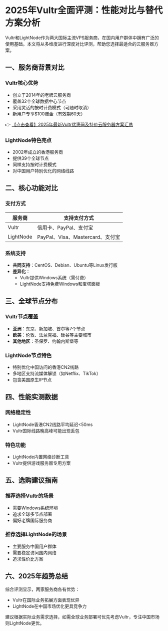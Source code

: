 # 2025年Vultr全面评测：性能对比与替代方案分析

Vultr和LightNode作为两大国际主流VPS服务商，在国内用户群体中拥有广泛的使用基础。本文将从多维度进行深度对比评测，帮助您选择最适合的云服务器方案。

## 一、服务商背景对比

### Vultr核心优势
- 创立于2014年的老牌云服务商
- 覆盖32个全球数据中心节点
- 采用灵活的按时计费模式（可随时取消）
- 新用户专享$100赠金（有效期60天）

👉 [【点击查看】2025年最新Vultr优惠码及特价云服务器方案汇总](https://bit.ly/VuLtr)

### LightNode特色亮点
- 2002年成立的香港服务商
- 提供39个全球节点
- 同样支持按时计费模式
- 对中国用户特别优化的网络线路

## 二、核心功能对比

### 支付方式
| 服务商 | 支持支付方式 |
|--------|--------------|
| Vultr  | 信用卡、PayPal、支付宝 |
| LightNode | PayPal、Visa、Mastercard、支付宝 |

### 系统支持
- **共同支持**：CentOS、Debian、Ubuntu等Linux发行版
- **差异化**：
  - Vultr提供Windows系统（需付费）
  - LightNode支持免费Windows和宝塔面板

## 三、全球节点分布

### Vultr节点覆盖
- **亚洲**：东京、新加坡、首尔等7个节点
- **欧美**：伦敦、法兰克福、硅谷等主要城市
- **其他地区**：圣保罗、约翰内斯堡等

### LightNode节点特色
- 特别优化中国访问的香港CN2线路
- 多地区支持流媒体解锁（如Netflix、TikTok）
- 包含美国原生IP节点

## 四、性能实测数据

### 网络稳定性
- LightNode香港CN2线路平均延迟<50ms
- Vultr国际线路晚高峰可能出现丢包

### 特色功能
- LightNode内置网络诊断工具
- Vultr提供游戏服务器专用方案

## 五、选购建议指南

### 推荐选择Vultr的场景
- 需要Windows系统环境
- 追求全球多节点部署
- 偏好老牌国际服务商

### 推荐选择LightNode的场景
- 主要服务中国用户群体
- 需要稳定访问国内网络
- 追求性价比方案

## 六、2025年趋势总结

综合评测显示，两家服务商各有优势：
- Vultr在国际业务拓展方面表现优异
- LightNode在中国市场优化更具竞争力

建议根据实际业务需求选择，如需全球业务部署可优先考虑Vultr，专注中国市场则LightNode更优。